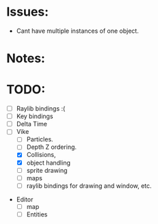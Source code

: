 # Issues: 
- Cant have multiple instances of one object.

# Notes: 

# TODO:
- [ ] Raylib bindings :(
- [ ] Key bindings
- [ ] Delta Time
- [ ] Vike
	- [ ] Particles. 
	- [ ] Depth Z ordering. 
	- [x] Collisions, 
	- [x] object handling 
	- [ ] sprite drawing
	- [ ] maps 
	- [ ] raylib bindings for drawing and window, etc.

- Editor
	- [ ] map
	- [ ] Entities 
